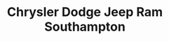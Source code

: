 ---
title: "Chrysler Dodge Jeep Ram Southampton"
url: /southampton/chrysler-dodge-jeep-ram-southampton/
shop: Autohaus
---